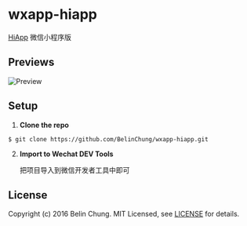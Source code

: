 # wxapp-hiapp
[HiApp](https://github.com/BelinChung/HiApp) 微信小程序版

## Previews
  ![Preview](https://github.com/BelinChung/wxapp-hiapp/blob/master/demo/demo_v0.2.gif)

## Setup

1. **Clone the repo**

  ```
  $ git clone https://github.com/BelinChung/wxapp-hiapp.git
  ```

2. **Import to Wechat DEV Tools**

    把项目导入到微信开发者工具中即可

## License

Copyright (c) 2016 Belin Chung. MIT Licensed, see [LICENSE](https://github.com/BelinChung/wxapp-hiapp/blob/master/LICENSE) for details.
